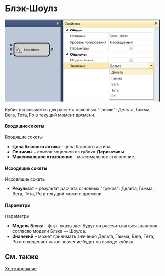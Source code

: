 # Блэк\-Шоулз

![Designer Black Sols 00](../images/Designer_Black_Scholes_00.png)

Кубик используется для расчета основных "греков": Дельта, Гамма, Вега, Тета, Ро в текущий момент времени.

#### Входящие сокеты

Входящие сокеты

- **Цена базового актива** – цена базового актива.
- **Опционы** – список опционов из кубика **Деривативы**.
- **Максимальное отклонение** – максимальное отклонение.

#### Исходящие сокеты

Исходящие сокеты

- **Результат** – результат расчета основных "греков": Дельта, Гамма, Вега, Тета, Ро в текущий момент времени.

#### Параметры

Параметры

- **Модель Блэка** – флаг, указывает будут ли рассчитываться значения согласно модели Блэка — Шоулза.
- **Значений** – может принимать значения Дельта, Гамма, Вега, Тета, Ро и определяет какое значение будет на выходе кубика.

## См. также

[Хеджирование](Designer_Hedging.md)
